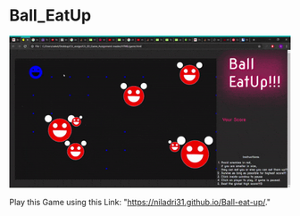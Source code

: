 # Ball_EatUp

<img src="./Assets/demo.gif" alt="animated" />

Play this Game  using this Link:
"https://niladri31.github.io/Ball-eat-up/."
